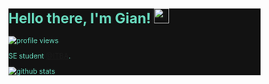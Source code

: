 

<div style="background-color:#121212">
<div style="color:#69DBBF">

# Hello there, I'm Gian! <img src="https://raw.githubusercontent.com/debdutgoswami/debdutgoswami/master/assets/gifs/Hi.gif" width="30px">

<picture decoding="async" loading="lazy">
  <source srcset="https://komarev.com/ghpvc/?username=glpecile&color=blue" />
  <img alt="profile views" src="https://komarev.com/ghpvc/?username=glpecile&color=blue">
</picture>

SE student [@ITBA](https://github.com/ITBA).

<picture decoding="async" loading="lazy">
  <source media="(prefers-color-scheme: light)" srcset="https://pixel-profile.vercel.app/api/github-stats?username=glpecile&screen_effect=false&background=linear-gradient(to%20bottom%20right%2C%20%2374dcc4%2C%20%234597e9)">
  <source media="(prefers-color-scheme: dark)" srcset="https://pixel-profile.vercel.app/api/github-stats?username=glpecile&screen_effect=true&background=linear-gradient(to%20bottom%20right%2C%20%235580eb%2C%20%232aeeff)">
  <img alt="github stats" src="https://pixel-profile.vercel.app/api/github-stats?username=glpecile&screen_effect=false&background=linear-gradient(to%20bottom%20right%2C%20%2374dcc4%2C%20%234597e9)">
</picture>

